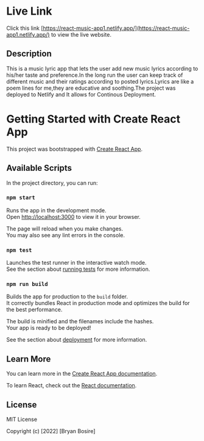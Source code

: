 # Live Link

Click this link [https://react-music-app1.netlify.app/](https://react-music-app1.netlify.app/) to view the live website.

## Description

This is a music lyric app that lets the user add new music lyrics according to his/her taste and preference.In the long run the user can keep track of different music and their ratings according to posted lyrics.Lyrics are like a poem lines for me,they are educative and soothing.The project was deployed to Netlify and It allows for Continous Deployment. 

# Getting Started with Create React App

This project was bootstrapped with [Create React App](https://github.com/facebook/create-react-app).

## Available Scripts

In the project directory, you can run:

### `npm start`

Runs the app in the development mode.\
Open [http://localhost:3000](http://localhost:3000) to view it in your browser.

The page will reload when you make changes.\
You may also see any lint errors in the console.

### `npm test`

Launches the test runner in the interactive watch mode.\
See the section about [running tests](https://facebook.github.io/create-react-app/docs/running-tests) for more information.

### `npm run build`

Builds the app for production to the `build` folder.\
It correctly bundles React in production mode and optimizes the build for the best performance.

The build is minified and the filenames include the hashes.\
Your app is ready to be deployed!

See the section about [deployment](https://facebook.github.io/create-react-app/docs/deployment) for more information.

## Learn More

You can learn more in the [Create React App documentation](https://facebook.github.io/create-react-app/docs/getting-started).

To learn React, check out the [React documentation](https://reactjs.org/).

## License

MIT License

Copyright (c) [2022] [Bryan Bosire]
